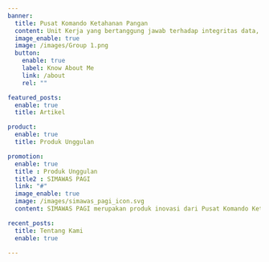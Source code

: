 ```yaml
---
banner:
  title: Pusat Komando Ketahanan Pangan
  content: Unit Kerja yang bertanggung jawab terhadap integritas data, penyajian informasi dan pemanfaatan data Ketahanan Pangan Provinsi Jawa Barat untuk mendukung kegiatan monitoring dan informasi pangan.
  image_enable: true
  image: /images/Group 1.png
  button:
    enable: true
    label: Know About Me
    link: /about
    rel: ""

featured_posts:
  enable: true
  title: Artikel

product:
  enable: true
  title: Produk Unggulan

promotion:
  enable: true
  title : Produk Unggulan
  title2 : SIMAWAS PAGI
  link: "#"
  image_enable: true
  image: /images/simawas_pagi_icon.svg
  content: SIMAWAS PAGI merupakan produk inovasi dari Pusat Komando Ketahanan Pangan Jawa Barat yang berupaya secara integratif menjadi penyokong terwujudnya Ketahanan Pangan dan Gizi yang Berkelanjutan melalui terobosan teknologi informasi, serta transformasi data digital.

recent_posts:
  title: Tentang Kami
  enable: true

---
```

